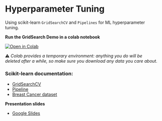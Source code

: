 # Hyperparameter Tuning
Using scikit-learn `GridSearchCV` and `Pipelines` for ML hyperparameter tuning.

**Run the GridSearch Demo in a colab notebook**

[![Open in Colab](https://colab.research.google.com/assets/colab-badge.svg)](https://colab.research.google.com/github/murilogustineli/hype-tuning/blob/main/gridsearch.ipynb)

⚠ _Colab provides a temporary environment: anything you do will be deleted after a while, so make sure you download any data you care about._

### Scikit-learn documentation:
* [GridSearchCV](https://scikit-learn.org/stable/modules/generated/sklearn.model_selection.GridSearchCV.html)
* [Pipeline](https://scikit-learn.org/stable/modules/generated/sklearn.pipeline.Pipeline.html)
* [Breast Cancer dataset](https://scikit-learn.org/stable/modules/generated/sklearn.datasets.load_breast_cancer.html)

**Presentation slides**
* [Google Slides](https://docs.google.com/presentation/d/1sk1zOEicr-apXsn_42C2Jg7-yDZ0at5wzO5S2KaoMp4/edit?usp=sharing)
